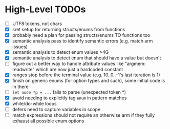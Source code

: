 # High-Level TODOs

- [ ] UTF8 tokens, not chars
- [x] sret setup for returning structs/enums from functions
- [x] probably need a plan for passing structs/enums TO functions too
- [x] semantic analysis pass to identify semantic errors (e.g. match arm issues)
- [x] semantic analysis to detect enum values >4G
- [x] semantic analysis to detect enum that should have a value but doesn't
- [ ] figure out a better way to handle attribute values like "argmem: readwrite" which are now just a hardcoded constant
- [x] ranges stop before the terminal value (e.g. 10..0..-1's last iteration is 1)
- [x] finish on generic enums (for option types and such), some initial code is in there
- [ ] `let node *p = ...` fails to parse (unexpected token \*)
- [x] avoid needing to explicitly tag `enum` in pattern matches
- [x] while/do-while loops
- [ ] defers need to capture variables in scope
- [ ] match expressions should not require an otherwise arm if they fully exhaust all possible enum options
